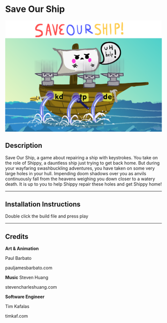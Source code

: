 # Save Our Ship

<img src="./press/feature.png" />

## Description

Save Our Ship, a game about repairing a ship with keystrokes. You take on the role of Shippy, a dauntless ship just trying to get back home. But during your wayfaring swashbuckling adventures, you have taken on some very large holes in your hull. Impending doom shadows over you as anvils continuously fall from the heavens weighing you down closer to a watery death. It is up to you to help Shippy repair these holes and get Shippy home!

---

## Installation Instructions

Double click the build file and press play 

---

## Credits

**Art & Animation**

Paul Barbato

pauljamesbarbato.com

**Music**
Steven Huang

stevencharleshuang.com

**Software Engineer**

Tim Kafalas

timkaf.com


